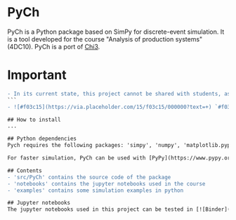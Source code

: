 # PyCh

PyCh is a Python package based on SimPy for discrete-event simulation.
It is a tool developed for the course "Analysis of production systems" (4DC10).
PyCh is a port of [Chi3](https://cstweb.wtb.tue.nl/chi/trunk-r9682/).

# Important
````diff
- In its current state, this project cannot be shared with students, as it contains the notebook files with the answers for the assignment. It is important that before the course starts a separate github project is created without any answers.
```
- ![#f03c15](https://via.placeholder.com/15/f03c15/000000?text=+) `#f03c15`

## How to install
...

## Python dependencies
Pych requires the following packages: 'simpy', 'numpy', 'matplotlib.pyplot' and 'dataclasses'.

For faster simulation, PyCh can be used with [PyPy](https://www.pypy.org/).

## Contents
- 'src/PyCh' contains the source code of the package
- 'notebooks' contains the jupyter notebooks used in the course
- 'examples' contains some simulation examples in python 

## Jupyter notebooks
The jupyter notebooks used in this project can be tested in [![Binder](https://mybinder.org/badge_logo.svg)](https://mybinder.org/v2/gh/Nickp1993/4DC10/HEAD)
